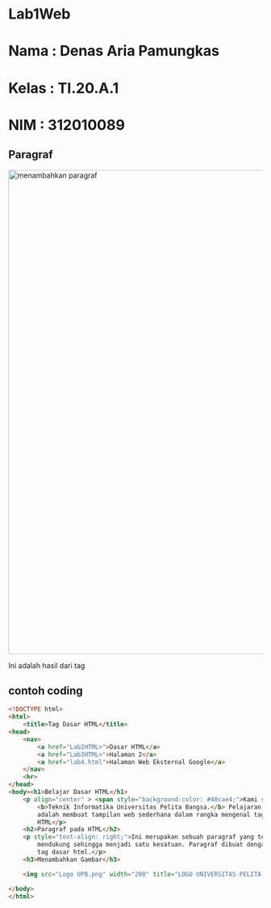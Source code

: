 # Lab1Web

# Nama     : Denas Aria Pamungkas
# Kelas    : TI.20.A.1
# NIM      : 312010089

## Paragraf
<img width="959" alt="menambahkan paragraf" src="https://user-images.githubusercontent.com/101621068/158334961-b8ea2148-9f0a-4ffa-a381-6fb0dbc7bdf7.png">

Ini adalah hasil dari tag <p>

## contoh coding
```html
<!DOCTYPE html>
<html>
    <title>Tag Dasar HTML</title>
<head>
    <nav>
        <a href="Lab2HTML>">Dasar HTML</a>
        <a href="Lab3HTML>">Halaman 2</a>
        <a href="lab4.html">Halaman Web Eksternal Google</a>
    </nav>
    <hr>
</head>
<body><h1>Belajar Dasar HTML</h1>
    <p align="center" > <span style="background-color: #48cae4;">Kami sedang belajar HTML dasar,</span> pada matakuliah Pemrograman Web di Prodi
        <b>Teknik Informatika Universitas Pelita Bangsa.</b> Pelajaran pertama yang kami dapat
        adalah membuat tampilan web sederhana dalam rangka mengenal tag-tag dasar
        HTML</p>
    <h2>Paragraf pada HTML</h2>
    <p style="text-align: right;">Ini merupakan sebuah paragraf yang terdiri dari beberapa kalimat yang saling
        mendukung sehingga menjadi satu kesatuan. Paragraf dibuat dengan menggunakan
        tag dasar html.</p>
    <h3>Menambahkan Gambar</h3>

    <img src="Logo UPB.png" width="200" title="LOGO UNIVERSITAS PELITA BANGSA"></h3>

</body>
</html>


